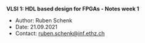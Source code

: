 **VLSI 1: HDL based design for FPGAs - Notes week 1**

- Author: Ruben Schenk
- Date: 21.09.2021
- Contact: ruben.schenk@inf.ethz.ch
